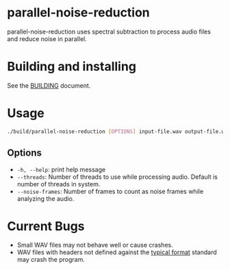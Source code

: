 # parallel-noise-reduction

parallel-noise-reduction uses spectral subtraction to process audio files and reduce noise in parallel.

# Building and installing

See the [BUILDING](BUILDING.md) document.

# Usage

```bash
./build/parallel-noise-reduction [OPTIONS] input-file.wav output-file.wav
```

## Options
* `-h, --help`: print help message
* `--threads`: Number of threads to use while processing audio. Default is number of threads in system.
* `--noise-frames`: Number of frames to count as noise frames while analyzing the audio.

# Current Bugs
* Small WAV files may not behave well or cause crashes.
* WAV files with headers not defined against the [typical format](http://soundfile.sapp.org/doc/WaveFormat/) standard may crash the program.
